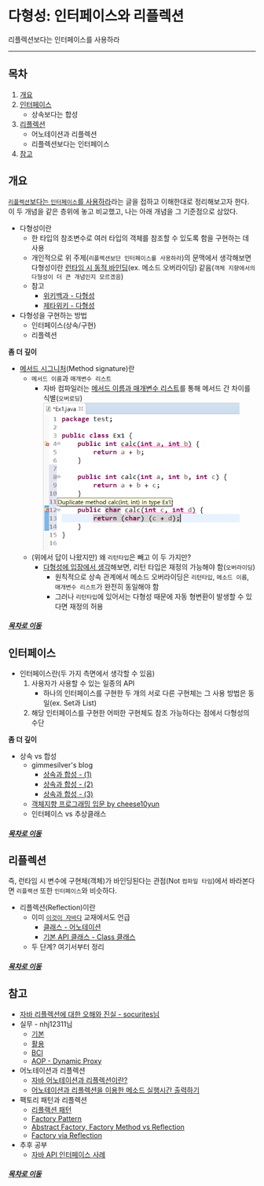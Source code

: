 다형성: 인터페이스와 리플렉션
=====
리플렉션보다는 인터페이스를 사용하라
- - -
## 목차
1. [개요](#개요)
2. [인터페이스](#인터페이스)
	* 상속보다는 합성
3. [리플렉션](#리플렉션)
	* 어노테이션과 리플렉션
	* 리플렉션보다는 인터페이스
4. [참고](#참고)

## 개요
[`리플렉션`보다는 `인터페이스`를 사용하라](https://jaehun2841.github.io/2019/03/03/effective-java-item65/#%EC%84%9C%EB%A1%A0)라는 글을 접하고 이해한대로 정리해보고자 한다. 이 두 개념을 같은 층위에 놓고 비교했고, 나는 아래 개념을 그 기준점으로 삼았다.  

* 다형성이란
	* 한 타입의 참조변수로 여러 타입의 객체를 참조할 수 있도록 함을 구현하는 데 사용
	* 개인적으로 위 주제(`리플렉션보단 인터페이스를 사용하라`)의 문맥에서 생각해보면 다형성이란 [런타임 시 동적 바인딩](https://github.com/nara1030/ThisIsJava/blob/master/docs/etc/dynamic_loading.md)(ex. 메소드 오버라이딩) 같음(`객체 지향에서의 다형성이 더 큰 개념인지 모르겠음`)
	* 참고
		* [위키백과 - 다형성](https://ko.wikipedia.org/wiki/%EB%8B%A4%ED%98%95%EC%84%B1_(%EC%BB%B4%ED%93%A8%ED%84%B0_%EA%B3%BC%ED%95%99))
		* [제타위키 - 다형성](https://zetawiki.com/wiki/%EB%8B%A4%ED%98%95%EC%84%B1)
* 다형성을 구현하는 방법
	* 인터페이스(상속/구현)
	* 리플렉션

**좀 더 깊이**

* [메서드 시그니처](https://wanna-b.tistory.com/75)(Method signature)란
	* `메서드 이름`과 `매개변수 리스트`
		* 자바 컴파일러는 [메서드 이름과 매개변수 리스트](https://stackoverflow.com/questions/16149285/does-a-methods-signature-in-java-include-its-return-type)를 통해 메서드 간 차이를 식별(`오버로딩`)  
		<img src="../../img/overload_compiler.png" width="400" height="300"></br>
	* (위에서 답이 나왔지만) 왜 `리턴타입`은 빼고 이 두 가지만?
		* [다형성에 입장에서 생각](https://bitsoul.tistory.com/55)해보면, 리턴 타입은 재정의 가능해야 함(`오버라이딩`)
			* 원칙적으로 상속 관계에서 메소드 오버라이딩은 `리턴타입`, `메소드 이름`, `매개변수 리스트`가 완전히 동일해야 함
			* 그러나 `리턴타입`에 있어서는 다형성 때문에 자동 형변환이 발생할 수 있다면 재정의 허용
	
##### [목차로 이동](#목차)
	
## 인터페이스
* 인터페이스란(두 가지 측면에서 생각할 수 있음)
	1. 사용자가 사용할 수 있는 일종의 API
		* 하나의 인터페이스를 구현한 두 개의 서로 다른 구현체는 그 사용 방법은 동일(ex. Set과 List)
	2. 해당 인터페이스를 구현한 어떠한 구현체도 참조 가능하다는 점에서 다형성의 수단

**좀 더 깊이**
	
* 상속 vs 합성
	* gimmesilver's blog
		* [상속과 합성 - (1)](http://agbird.egloos.com/615107)
		* [상속과 합성 - (2)](http://agbird.egloos.com/615166)
		* [상속과 합성 - (3)](http://agbird.egloos.com/615237)
	* [객체지향 프로그래밍 입문 by cheese10yun](https://github.com/cheese10yun/TIL/blob/master/OOP/%EA%B0%9D%EC%B2%B4-%EC%A7%80%ED%96%A5-%ED%94%84%EB%A1%9C%EA%B7%B8%EB%9E%98%EB%B0%8D-%EC%9E%85%EB%AC%B8.md)
	* 인터페이스 vs 추상클래스
	
##### [목차로 이동](#목차)
	
## 리플렉션
즉, 런타임 시 변수에 구현체(객체)가 바인딩된다는 관점(Not `컴파일 타임`)에서 바라본다면 `리플랙션` 또한 `인터페이스`와 비슷하다.  

* 리플렉션(Reflection)이란
	* 이미 [`이것이 자바다`](https://github.com/nara1030/ThisIsJava) 교재에서도 언급
		* [클래스 - 어노테이션](https://github.com/nara1030/ThisIsJava/blob/master/docs/%ED%81%B4%EB%9E%98%EC%8A%A4.md)
		* [기본 API 클래스 - Class 클래스](https://github.com/nara1030/ThisIsJava/blob/master/docs/%EA%B8%B0%EB%B3%B8%20API%20%ED%81%B4%EB%9E%98%EC%8A%A4.md)
	* 두 단계? 여기서부터 정리

##### [목차로 이동](#목차)

## 참고
* [자바 리플렉션에 대한 오해와 진실 - socurites님](java_reflection_by_socurites.pdf)
* 실무 - nhj12311님
	* [기본](https://steemit.com/kr-dev/@nhj12311/java-reflection)
	* [활용](https://steemit.com/kr-dev/@nhj12311/2-java-reflection)
	* [BCI](https://steemit.com/kr-dev/@nhj12311/bci-java-bci-byte-code-instrumentation-1)
	* [AOP - Dynamic Proxy](https://busy.org/@nhj12311/aop-jdk-dynamic-proxy-java-aop-2)
* 어노테이션과 리플렉션
	* [자바 어노테이션과 리플렉션이란?](https://qssdev.tistory.com/27)
	* [어노테이션과 리플렉션을 이용한 메소드 실행시간 출력하기](https://118k.tistory.com/106)
* 팩토리 패턴과 리플렉션
	* [리플랙션 패턴](https://m.blog.naver.com/PostView.nhn?blogId=since890513&logNo=220220758867&proxyReferer=https%3A%2F%2Fwww.google.com%2F)
	* [Factory Pattern](https://www.oodesign.com/factory-pattern.html)
	* [Abstract Factory, Factory Method vs Reflection](https://www.linkedin.com/pulse/abstract-factory-method-vs-reflection-eman-mughal/)
	* [Factory via Reflection](http://technojeeves.com/index.php/65-java-factory-via-reflection-and-properties)
* 추후 공부
	* [자바 API 인터페이스 사례](https://github.com/nara1030/spring-basic/blob/master/book/oop_for_spring_jmkim/ch_3.md#%EC%83%81%EC%86%8D%EA%B3%BC-%EC%9D%B8%ED%84%B0%ED%8E%98%EC%9D%B4%EC%8A%A4)

##### [목차로 이동](#목차)